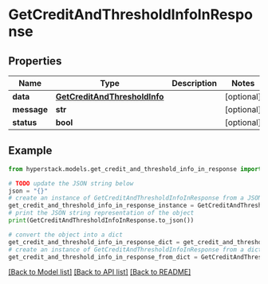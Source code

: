 # GetCreditAndThresholdInfoInResponse


## Properties

Name | Type | Description | Notes
------------ | ------------- | ------------- | -------------
**data** | [**GetCreditAndThresholdInfo**](GetCreditAndThresholdInfo.md) |  | [optional] 
**message** | **str** |  | [optional] 
**status** | **bool** |  | [optional] 

## Example

```python
from hyperstack.models.get_credit_and_threshold_info_in_response import GetCreditAndThresholdInfoInResponse

# TODO update the JSON string below
json = "{}"
# create an instance of GetCreditAndThresholdInfoInResponse from a JSON string
get_credit_and_threshold_info_in_response_instance = GetCreditAndThresholdInfoInResponse.from_json(json)
# print the JSON string representation of the object
print(GetCreditAndThresholdInfoInResponse.to_json())

# convert the object into a dict
get_credit_and_threshold_info_in_response_dict = get_credit_and_threshold_info_in_response_instance.to_dict()
# create an instance of GetCreditAndThresholdInfoInResponse from a dict
get_credit_and_threshold_info_in_response_from_dict = GetCreditAndThresholdInfoInResponse.from_dict(get_credit_and_threshold_info_in_response_dict)
```
[[Back to Model list]](../README.md#documentation-for-models) [[Back to API list]](../README.md#documentation-for-api-endpoints) [[Back to README]](../README.md)


